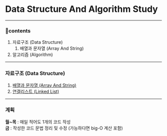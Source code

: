 
# Data Structure And Algorithm Study
***

### 📁contents
1. 자료구조 (Data Structure)
    1. 배열과 문자열 (Array And String)
2. 알고리즘 (Algorithm)

***
###  자료구조 (Data Structure)
1. [배열과 문자열 (Array And String)](https://github.com/munsusong/Data_Structure_And_Algorithm_Study/tree/master/src/1.%20%EB%B0%B0%EC%97%B4%EA%B3%BC%20%EB%AC%B8%EC%9E%90%EC%97%B4)
2. [연결리스트 (Linked List)](https://github.com/munsusong/Data_Structure_And_Algorithm_Study/tree/master/src/2.%20%EC%97%B0%EA%B2%B0%EB%A6%AC%EC%8A%A4%ED%8A%B8%20%ED%95%B4%EB%B2%95)

***
### 계획
**월~목** : 매일 적어도 1개의 코드 작성  
**금** :  작성한 코드 문법 정리 및 수정 (가능하다면 big-O 계산 포함) 